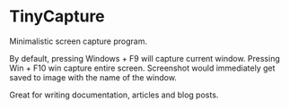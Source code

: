 # TinyCapture

Minimalistic screen capture program.

By default, pressing Windows + F9 will capture current window. Pressing Win + F10 win capture entire screen. Screenshot would immediately get saved to image with the name of the window.

Great for writing documentation, articles and blog posts. 
